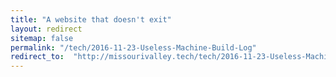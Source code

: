 ```yaml
---
title: "A website that doesn't exit"
layout: redirect
sitemap: false
permalink: "/tech/2016-11-23-Useless-Machine-Build-Log"
redirect_to:  "http://missourivalley.tech/tech/2016-11-23-Useless-Machine-Build-Log"
---
```

